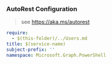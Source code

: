 ### AutoRest Configuration

> see https://aka.ms/autorest

``` yaml
require:
  - $(this-folder)/../Users.md
title: $(service-name)
subject-prefix: ''
namespace: Microsoft.Graph.PowerShell
```
